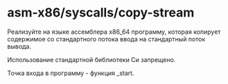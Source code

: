 # asm-x86/syscalls/copy-stream

Реализуйте на языке ассемблера x86_64 программу, которая копирует содержимое со стандартного потока ввода на стандартный поток вывода.

Использование стандартной библиотеки Си запрещено.

Точка входа в программу - функция _start.
